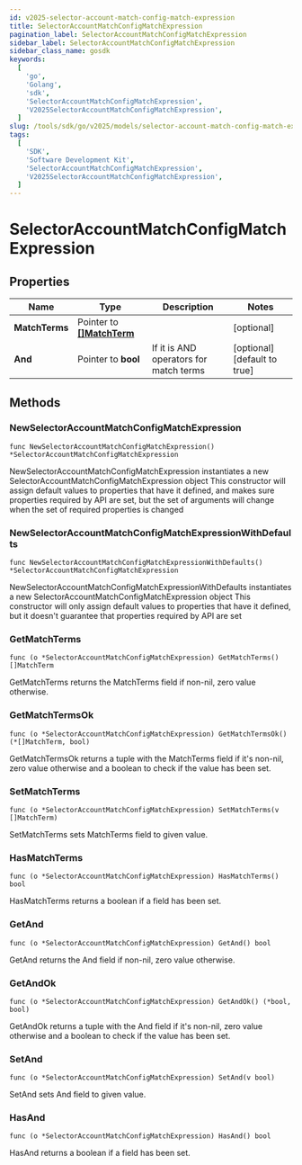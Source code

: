 ```yaml
---
id: v2025-selector-account-match-config-match-expression
title: SelectorAccountMatchConfigMatchExpression
pagination_label: SelectorAccountMatchConfigMatchExpression
sidebar_label: SelectorAccountMatchConfigMatchExpression
sidebar_class_name: gosdk
keywords:
  [
    'go',
    'Golang',
    'sdk',
    'SelectorAccountMatchConfigMatchExpression',
    'V2025SelectorAccountMatchConfigMatchExpression',
  ]
slug: /tools/sdk/go/v2025/models/selector-account-match-config-match-expression
tags:
  [
    'SDK',
    'Software Development Kit',
    'SelectorAccountMatchConfigMatchExpression',
    'V2025SelectorAccountMatchConfigMatchExpression',
  ]
---
```


# SelectorAccountMatchConfigMatchExpression

## Properties

| Name | Type | Description | Notes |
| --- | --- | --- | --- |
| **MatchTerms** | Pointer to [**[]MatchTerm**](match-term) |  | [optional] |
| **And** | Pointer to **bool** | If it is AND operators for match terms | [optional] [default to true] |

## Methods

### NewSelectorAccountMatchConfigMatchExpression

`func NewSelectorAccountMatchConfigMatchExpression() *SelectorAccountMatchConfigMatchExpression`

NewSelectorAccountMatchConfigMatchExpression instantiates a new SelectorAccountMatchConfigMatchExpression object This constructor will assign default values to properties that have it defined, and makes sure properties required by API are set, but the set of arguments will change when the set of required properties is changed

### NewSelectorAccountMatchConfigMatchExpressionWithDefaults

`func NewSelectorAccountMatchConfigMatchExpressionWithDefaults() *SelectorAccountMatchConfigMatchExpression`

NewSelectorAccountMatchConfigMatchExpressionWithDefaults instantiates a new SelectorAccountMatchConfigMatchExpression object This constructor will only assign default values to properties that have it defined, but it doesn't guarantee that properties required by API are set

### GetMatchTerms

`func (o *SelectorAccountMatchConfigMatchExpression) GetMatchTerms() []MatchTerm`

GetMatchTerms returns the MatchTerms field if non-nil, zero value otherwise.

### GetMatchTermsOk

`func (o *SelectorAccountMatchConfigMatchExpression) GetMatchTermsOk() (*[]MatchTerm, bool)`

GetMatchTermsOk returns a tuple with the MatchTerms field if it's non-nil, zero value otherwise and a boolean to check if the value has been set.

### SetMatchTerms

`func (o *SelectorAccountMatchConfigMatchExpression) SetMatchTerms(v []MatchTerm)`

SetMatchTerms sets MatchTerms field to given value.

### HasMatchTerms

`func (o *SelectorAccountMatchConfigMatchExpression) HasMatchTerms() bool`

HasMatchTerms returns a boolean if a field has been set.

### GetAnd

`func (o *SelectorAccountMatchConfigMatchExpression) GetAnd() bool`

GetAnd returns the And field if non-nil, zero value otherwise.

### GetAndOk

`func (o *SelectorAccountMatchConfigMatchExpression) GetAndOk() (*bool, bool)`

GetAndOk returns a tuple with the And field if it's non-nil, zero value otherwise and a boolean to check if the value has been set.

### SetAnd

`func (o *SelectorAccountMatchConfigMatchExpression) SetAnd(v bool)`

SetAnd sets And field to given value.

### HasAnd

`func (o *SelectorAccountMatchConfigMatchExpression) HasAnd() bool`

HasAnd returns a boolean if a field has been set.
